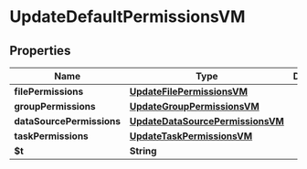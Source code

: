 

# UpdateDefaultPermissionsVM


## Properties

| Name | Type | Description | Notes |
|------------ | ------------- | ------------- | -------------|
|**filePermissions** | [**UpdateFilePermissionsVM**](UpdateFilePermissionsVM.md) |  |  [optional] |
|**groupPermissions** | [**UpdateGroupPermissionsVM**](UpdateGroupPermissionsVM.md) |  |  [optional] |
|**dataSourcePermissions** | [**UpdateDataSourcePermissionsVM**](UpdateDataSourcePermissionsVM.md) |  |  [optional] |
|**taskPermissions** | [**UpdateTaskPermissionsVM**](UpdateTaskPermissionsVM.md) |  |  [optional] |
|**$t** | **String** |  |  |



